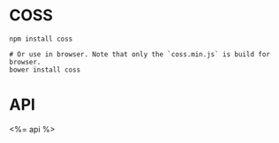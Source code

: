 # COSS

```
npm install coss

# Or use in browser. Note that only the `coss.min.js` is build for browser.
bower install coss
```

# API

<%= api %>
